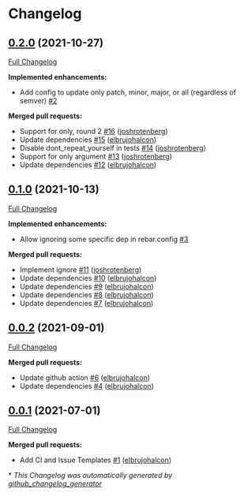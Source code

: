 # Changelog

## [0.2.0](https://github.com/AdRoll/rebar3_depup/tree/0.2.0) (2021-10-27)

[Full Changelog](https://github.com/AdRoll/rebar3_depup/compare/0.1.0...0.2.0)

**Implemented enhancements:**

- Add config to update only patch, minor, major, or all \(regardless of semver\) [\#2](https://github.com/AdRoll/rebar3_depup/issues/2)

**Merged pull requests:**

- Support for only, round 2 [\#16](https://github.com/AdRoll/rebar3_depup/pull/16) ([joshrotenberg](https://github.com/joshrotenberg))
- Update dependencies [\#15](https://github.com/AdRoll/rebar3_depup/pull/15) ([elbrujohalcon](https://github.com/elbrujohalcon))
- Disable dont\_repeat\_yourself in tests [\#14](https://github.com/AdRoll/rebar3_depup/pull/14) ([joshrotenberg](https://github.com/joshrotenberg))
- Support for only argument [\#13](https://github.com/AdRoll/rebar3_depup/pull/13) ([joshrotenberg](https://github.com/joshrotenberg))
- Update dependencies [\#12](https://github.com/AdRoll/rebar3_depup/pull/12) ([elbrujohalcon](https://github.com/elbrujohalcon))

## [0.1.0](https://github.com/AdRoll/rebar3_depup/tree/0.1.0) (2021-10-13)

[Full Changelog](https://github.com/AdRoll/rebar3_depup/compare/0.0.2...0.1.0)

**Implemented enhancements:**

- Allow ignoring some specific dep in rebar.config [\#3](https://github.com/AdRoll/rebar3_depup/issues/3)

**Merged pull requests:**

- Implement ignore  [\#11](https://github.com/AdRoll/rebar3_depup/pull/11) ([joshrotenberg](https://github.com/joshrotenberg))
- Update dependencies [\#10](https://github.com/AdRoll/rebar3_depup/pull/10) ([elbrujohalcon](https://github.com/elbrujohalcon))
- Update dependencies [\#9](https://github.com/AdRoll/rebar3_depup/pull/9) ([elbrujohalcon](https://github.com/elbrujohalcon))
- Update dependencies [\#8](https://github.com/AdRoll/rebar3_depup/pull/8) ([elbrujohalcon](https://github.com/elbrujohalcon))
- Update dependencies [\#7](https://github.com/AdRoll/rebar3_depup/pull/7) ([elbrujohalcon](https://github.com/elbrujohalcon))

## [0.0.2](https://github.com/AdRoll/rebar3_depup/tree/0.0.2) (2021-09-01)

[Full Changelog](https://github.com/AdRoll/rebar3_depup/compare/0.0.1...0.0.2)

**Merged pull requests:**

- Update github action [\#6](https://github.com/AdRoll/rebar3_depup/pull/6) ([elbrujohalcon](https://github.com/elbrujohalcon))
- Update dependencies [\#4](https://github.com/AdRoll/rebar3_depup/pull/4) ([elbrujohalcon](https://github.com/elbrujohalcon))

## [0.0.1](https://github.com/AdRoll/rebar3_depup/tree/0.0.1) (2021-07-01)

[Full Changelog](https://github.com/AdRoll/rebar3_depup/compare/c12f6766ce8bb69cd7ade3cf99bff5ad22bc0912...0.0.1)

**Merged pull requests:**

- Add CI and Issue Templates [\#1](https://github.com/AdRoll/rebar3_depup/pull/1) ([elbrujohalcon](https://github.com/elbrujohalcon))



\* *This Changelog was automatically generated by [github_changelog_generator](https://github.com/github-changelog-generator/github-changelog-generator)*
